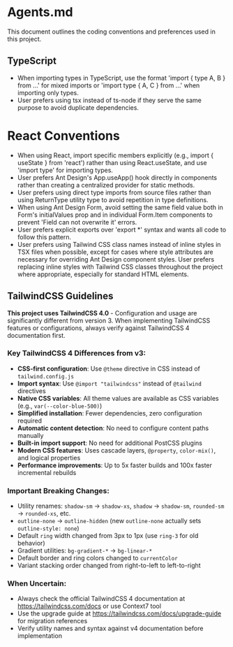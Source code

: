 # Agents.md

This document outlines the coding conventions and preferences used in this project.

## TypeScript

- When importing types in TypeScript, use the format 'import { type A, B } from ...' for mixed imports or 'import type { A, C } from ...' when importing only types.
- User prefers using tsx instead of ts-node if they serve the same purpose to avoid duplicate dependencies.

# React Conventions

- When using React, import specific members explicitly (e.g., import { useState } from 'react') rather than using React.useState, and use 'import type' for importing types.
- User prefers Ant Design's App.useApp() hook directly in components rather than creating a centralized provider for static methods.
- User prefers using direct type imports from source files rather than using ReturnType<typeof> utility type to avoid repetition in type definitions.
- When using Ant Design Form, avoid setting the same field value both in Form's initialValues prop and in individual Form.Item components to prevent 'Field can not overwrite it' errors.
- User prefers explicit exports over 'export \*' syntax and wants all code to follow this pattern.
- User prefers using Tailwind CSS class names instead of inline styles in TSX files when possible, except for cases where style attributes are necessary for overriding Ant Design component styles. User prefers replacing inline styles with Tailwind CSS classes throughout the project where appropriate, especially for standard HTML elements.

## TailwindCSS Guidelines

**This project uses TailwindCSS 4.0** - Configuration and usage are significantly different from version 3. When implementing TailwindCSS features or configurations, always verify against TailwindCSS 4 documentation first.

### Key TailwindCSS 4 Differences from v3:

- **CSS-first configuration**: Use `@theme` directive in CSS instead of `tailwind.config.js`
- **Import syntax**: Use `@import "tailwindcss"` instead of `@tailwind` directives
- **Native CSS variables**: All theme values are available as CSS variables (e.g., `var(--color-blue-500)`)
- **Simplified installation**: Fewer dependencies, zero configuration required
- **Automatic content detection**: No need to configure content paths manually
- **Built-in import support**: No need for additional PostCSS plugins
- **Modern CSS features**: Uses cascade layers, `@property`, `color-mix()`, and logical properties
- **Performance improvements**: Up to 5x faster builds and 100x faster incremental rebuilds

### Important Breaking Changes:

- Utility renames: `shadow-sm` → `shadow-xs`, `shadow` → `shadow-sm`, `rounded-sm` → `rounded-xs`, etc.
- `outline-none` → `outline-hidden` (new `outline-none` actually sets `outline-style: none`)
- Default `ring` width changed from 3px to 1px (use `ring-3` for old behavior)
- Gradient utilities: `bg-gradient-*` → `bg-linear-*`
- Default border and ring colors changed to `currentColor`
- Variant stacking order changed from right-to-left to left-to-right

### When Uncertain:

- Always check the official TailwindCSS 4 documentation at https://tailwindcss.com/docs or use Context7 tool
- Use the upgrade guide at https://tailwindcss.com/docs/upgrade-guide for migration references
- Verify utility names and syntax against v4 documentation before implementation
